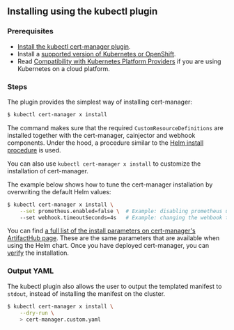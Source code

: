 ## Installing using the kubectl plugin

### Prerequisites

- [Install the kubectl cert-manager plugin](../../usage/kubectl-plugin/#installation).
- Install a
  [supported version of Kubernetes or OpenShift](../supported-releases/).
- Read [Compatibility with Kubernetes Platform Providers](../compatibility/) if
  you are using Kubernetes on a cloud platform.

### Steps

The plugin provides the simplest way of installing cert-manager:

```bash
$ kubectl cert-manager x install
```

The command makes sure that the required `CustomResourceDefinitions` are
installed together with the cert-manager, cainjector and webhook components.
Under the hood, a procedure similar to the
[Helm install procedure](../helm/#steps) is used.

You can also use `kubectl cert-manager x install` to customize the installation
of cert-manager.

The example below shows how to tune the cert-manager installation by overwriting
the default Helm values:

```bash
$ kubectl cert-manager x install \
    --set prometheus.enabled=false \  # Example: disabling prometheus using a Helm parameter
    --set webhook.timeoutSeconds=4s   # Example: changing the wehbook timeout using a Helm parameter
```

You can find
[a full list of the install parameters on cert-manager's ArtifactHub page](https://artifacthub.io/packages/helm/cert-manager/cert-manager#configuration).
These are the same parameters that are available when using the Helm chart. Once
you have deployed cert-manager, you can [verify](../verify/) the installation.

### Output YAML

The kubectl plugin also allows the user to output the templated manifest to
`stdout`, instead of installing the manifest on the cluster.

```bash
$ kubectl cert-manager x install \
    --dry-run \
    > cert-manager.custom.yaml
```
